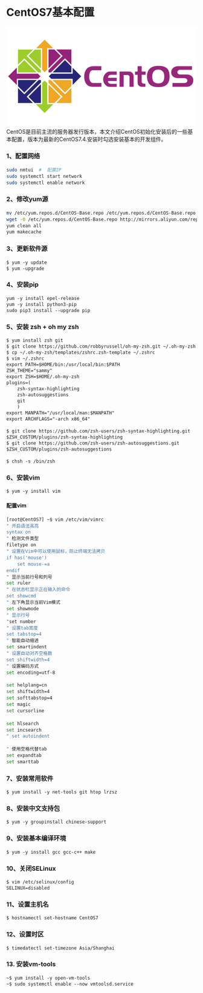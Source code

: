 # CentOS7基本配置


![centos](/images/centos.png "CentOS")
CentOS是目前主流的服务器发行版本，本文介绍CentOS初始化安装后的一些基本配置，版本为最新的CentOS7.4.安装时勾选安装基本的开发组件。

<!--more-->

### 1、配置网络
```sh
sudo nmtui  #  配置IP
sudo systemctl start network
sudo systemctl enable network 
```

### 2、修改yum源

```sh
mv /etc/yum.repos.d/CentOS-Base.repo /etc/yum.repos.d/CentOS-Base.repo.backup
wget -O /etc/yum.repos.d/CentOS-Base.repo http://mirrors.aliyun.com/repo/Centos-7.repo
yum clean all
yum makecache
```

### 3、更新软件源

```shell
$ yum -y update
$ yum -upgrade
```

### 4、安装pip

```shell
yum -y install epel-release
yum -y install python3-pip
sudo pip3 install --upgrade pip
```

### 5、安装 zsh + oh my zsh

```shell
$ yum install zsh git
$ git clone https://github.com/robbyrussell/oh-my-zsh.git ~/.oh-my-zsh
$ cp ~/.oh-my-zsh/templates/zshrc.zsh-template ~/.zshrc
$ vim ~/.zshrc
export PATH=$HOME/bin:/usr/local/bin:$PATH
ZSH_THEME="sammy"
export ZSH=$HOME/.oh-my-zsh
plugins=(
	zsh-syntax-highlighting
	zsh-autosuggestions
	git
	)
export MANPATH="/usr/local/man:$MANPATH"
export ARCHFLAGS="-arch x86_64"

$ git clone https://github.com/zsh-users/zsh-syntax-highlighting.git $ZSH_CUSTOM/plugins/zsh-syntax-highlighting
$ git clone https://github.com/zsh-users/zsh-autosuggestions.git $ZSH_CUSTOM/plugins/zsh-autosuggestions

$ chsh -s /bin/zsh

```

### 6、安装vim

    $ yum -y install vim

#### 配置vim

```sh
[root@CentOS7] ~$ vim /etc/vim/vimrc
" 开启语法高亮
syntax on 
" 检测文件类型
filetype on
" 设置在Vim中可以使用鼠标，防止终端无法拷贝
if has('mouse')
    set mouse-=a
endif
" 显示当前行号和列号
set ruler
" 在状态栏显示正在输入的命令
set showcmd
" 左下角显示当前Vim模式
set showmode
" 显示行号
"set number
" 设置tab宽度
set tabstop=4  
" 智能自动缩进
set smartindent
" 设置自动对齐空格数
set shiftwidth=4
" 设置编码方式
set encoding=utf-8

set helplang=cn
set shiftwidth=4
set softtabstop=4
set magic
set cursorline

set hlsearch
set incsearch
" set autoindent

" 使用空格代替tab
set expandtab
set smarttab
```

### 7、安装常用软件

	$ yum install -y net-tools git htop lrzsz

### 8、安装中文支持包

    $ yum -y groupinstall chinese-support

### 9、安装基本编译环境

    $ yum -y install gcc gcc-c++ make

### 10、关闭SELinux

```shell
$ vim /etc/selinux/config
SELINUX=disabled
```

### 11、设置主机名

```shell
$ hostnamectl set-hostname CentOS7
```

### 12、设置时区

```shell
$ timedatectl set-timezone Asia/Shanghai
```

### 13. 安装vm-tools

```shell
~$ yum install -y open-vm-tools
~$ sudo systemctl enable --now vmtoolsd.service
```


